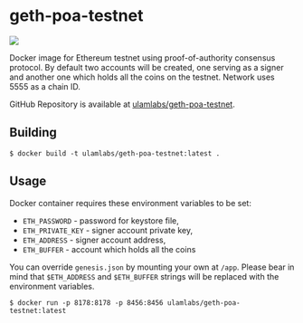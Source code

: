 # geth-poa-testnet

[![](https://images.microbadger.com/badges/version/ulamlabs/geth-poa-testnet.svg)](https://microbadger.com/images/ulamlabs/geth-poa-testnet "Get your own version badge on microbadger.com")

Docker image for Ethereum testnet using proof-of-authority consensus protocol. By default two accounts will be created, one serving as a signer and another one which holds all the coins on the testnet. Network uses 5555 as a chain ID.

GitHub Repository is available at [ulamlabs/geth-poa-testnet](https://github.com/ulamlabs/geth-poa-testnet).

## Building

```console
$ docker build -t ulamlabs/geth-poa-testnet:latest .
```

## Usage

Docker container requires these environment variables to be set:

- `ETH_PASSWORD` - password for keystore file, 
- `ETH_PRIVATE_KEY` - signer account private key,
- `ETH_ADDRESS` - signer account address,
- `ETH_BUFFER` - account which holds all the coins

You can override `genesis.json` by mounting your own at `/app`. Please bear in mind that `$ETH_ADDRESS` and `$ETH_BUFFER` strings will be replaced with the environment variables.

```console
$ docker run -p 8178:8178 -p 8456:8456 ulamlabs/geth-poa-testnet:latest
```

